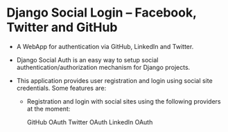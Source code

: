 # Django Social Login – Facebook, Twitter and GitHub

* A WebApp for authentication via GitHub, LinkedIn and Twitter.

* Django Social Auth is an easy way to setup social authentication/authorization
mechanism for Django projects.

* This application provides user registration and login using social site
credentials. Some features are:
    - Registration and login with social sites using the following providers 
      at the moment:

      GitHub OAuth
      Twitter OAuth
      LinkedIn OAuth
